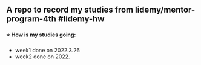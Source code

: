 ## A repo to record my studies from lidemy/mentor-program-4th #lidemy-hw
#### :star: How is my studies going:
-  week1 done on 2022.3.26
-  week2 done on 2022.

